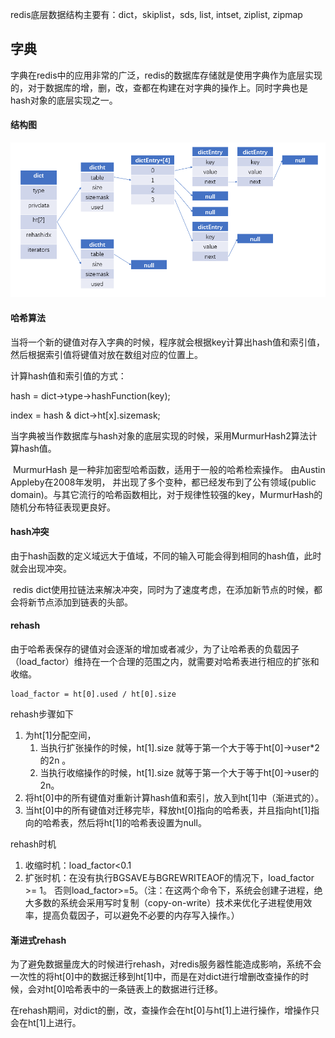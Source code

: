redis底层数据结构主要有：dict，skiplist，sds, list, intset, ziplist, zipmap 

##   

## ﻿﻿**字典** 

​    	字典在redis中的应用非常的广泛，redis的数据库存储就是使用字典作为底层实现的，对于数据库的增，删，改﻿，查都在构建在对字典的操作上。同时字典也是hash对象的底层实现之一。



#### 结构图

![](./static/image/redis-dict.png)

#### 哈希算法

​		当将一个新的键值对存入字典的时候，程序就会根据key计算出hash值和索引值，然后根据索引值将键值对放在数组对应的位置上。

  计算hash值和索引值的方式：

  hash = dict->type->hashFunction(key);

  index = hash & dict->ht[x].sizemask;

  

  当字典被当作数据库与hash对象的底层实现的时候，采用MurmurHash2算法计算hash值。

​		MurmurHash 是一种非加密型哈希函数，适用于一般的哈希检索操作。 由Austin Appleby在2008年发明， 并出现了多个变种，都已经发布到了公有领域(public domain)。与其它流行的哈希函数相比，对于规律性较强的key，MurmurHash的随机分布特征表现更良好。

 

#### hash冲突

​	由于hash函数的定义域远大于值域，不同的输入可能会得到相同的hash值，此时就会出现冲突。

​	redis dict使用拉链法来解决冲突，同时为了速度考虑，在添加新节点的时候，都会将新节点添加到链表的头部。

 

#### rehash

​		由于哈希表保存的键值对会逐渐的增加或者减少，为了让哈希表的负载因子（load_factor）维持在一个合理的范围之内，就需要对哈希表进行相应的扩张和收缩。

  	load_factor = ht[0].used / ht[0].size

rehash步骤如下

1. 为ht[1]分配空间，
   1. 当执行扩张操作的时候，ht[1].size 就等于第一个大于等于ht[0]->user*2的2n 。
   2. 当执行收缩操作的时候，ht[1].size 就等于第一个大于等于ht[0]->user的2n。
2. 将ht[0]中的所有键值对重新计算hash值和索引，放入到ht[1]中（渐进式的）。
3. 当ht[0]中的所有键值对迁移完毕，释放ht[0]指向的哈希表，并且指向ht[1]指向的哈希表，然后将ht[1]的哈希表设置为null。

  

rehash时机

1. 收缩时机：load_factor<0.1
2. 扩张时机：在没有执行BGSAVE与BGREWRITEAOF的情况下，load_factor >= 1。 否则load_factor>=5。（注：在这两个命令下，系统会创建子进程，绝大多数的系统会采用写时复制（copy-on-write）技术来优化子进程使用效率，提高负载因子，可以避免不必要的内存写入操作。）

 

 

#### 渐进式rehash

  为了避免数据量庞大的时候进行rehash，对redis服务器性能造成影响，系统不会一次性的将ht[0]中的数据迁移到ht[1]中，而是在对dict进行增删改查操作的时候，会对ht[0]哈希表中的一条链表上的数据进行迁移。

  在rehash期间，对dict的删，改，查操作会在ht[0]与ht[1]上进行操作，增操作只会在ht[1]上进行。